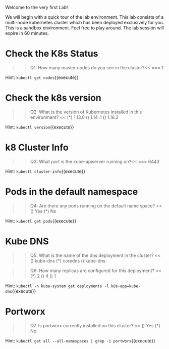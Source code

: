 Welcome to the very first Lab!

We will begin with a quick tour of the lab environment. This lab consists of a multi-node kubernetes cluster which has been deployed exclusively for you. This is a sandbox environment. Feel free to play around. The lab session will expire in 60 minutes.

# Check the K8s Status
>>Q1: How many master nodes do you see in the cluster?<< 
=== 1

Hint:
`kubectl get nodes`{{execute}}


# Check the k8s version
>>Q2: What is the version of Kubernetes installed in this environment? << 
(*) 1.13.0 
() 1.14 .1
() 1.16.2

Hint:
`kubectl version`{{execute}}


# k8 Cluster Info
>>Q3: What port is the kube-apiserver running on?<< 
=== 6443

Hint:
`kubectl cluster-info`{{execute}}


# Pods in the default namespace
>>Q4: Are there any pods running on the default name space? << 
() Yes 
(*) No

Hint:
`kubectl get pods`{{execute}}


# Kube DNS
>>Q5: What is the name of the dns deployment in the cluster? << 
() kube-dns 
(*) coredns
() kube-dns


>>Q6: How many replicas are configured for this deployment? <<
(*) 2
() 4
() 1

Hint:
`kubectl -n kube-system get deployments -l k8s-app=kube-dns`{{execute}}

# Portworx
>>Q7. Is portworx currently installed on this cluster? <<
() Yes
(*) No

Hint: 
`kubectl get all --all-namespaces | grep -i portworx`{{execute}}

